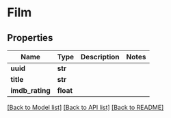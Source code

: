 # Film

## Properties
Name | Type | Description | Notes
------------ | ------------- | ------------- | -------------
**uuid** | **str** |  | 
**title** | **str** |  | 
**imdb_rating** | **float** |  | 

[[Back to Model list]](../README.md#documentation-for-models) [[Back to API list]](../README.md#documentation-for-api-endpoints) [[Back to README]](../README.md)

